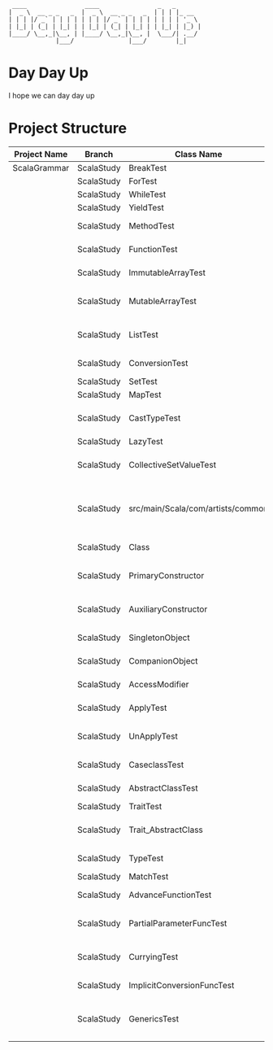 
```
 ____                ____                _   _       
|  _ \  __ _ _   _  |  _ \  __ _ _   _  | | | |_ __  
| | | |/ _` | | | | | | | |/ _` | | | | | | | | '_ \ 
| |_| | (_| | |_| | | |_| | (_| | |_| | | |_| | |_) |
|____/ \__,_|\__, | |____/ \__,_|\__, |  \___/| .__/ 
             |___/               |___/        |_|   

```
# Day Day Up
I hope we can day day up

# Project Structure
|Project Name| Branch | Class Name | Description|
|------------|--------|------------|------------|
|ScalaGrammar|ScalaStudy| BreakTest|How to use break|
||ScalaStudy| ForTest|How to use for|
||ScalaStudy| WhileTest|How to use while|
||ScalaStudy| YieldTest|How to use yield|
||ScalaStudy| MethodTest|How to use method|
||ScalaStudy| FunctionTest|How to use function|
||ScalaStudy| ImmutableArrayTest|How to use immutable array|
||ScalaStudy| MutableArrayTest|How to use mutable array buffer|
||ScalaStudy| ListTest|How to use immutable/mutable list|
||ScalaStudy| ConversionTest|How to convert type A to type B|
||ScalaStudy| SetTest|How to use set|
||ScalaStudy| MapTest|How to use map|
||ScalaStudy| CastTypeTest|How to cast type(e.g byte -> int)|
||ScalaStudy| LazyTest|How to use lazy| 
||ScalaStudy| CollectiveSetValueTest|How to set value to various variable by collection|
||ScalaStudy| src/main/Scala/com/artists/common|How to use these common methods(e.g. foreach, map. faltten)| 
||ScalaStudy| Class|How to define a class| 
||ScalaStudy| PrimaryConstructor|How to define a primary constructor| 
||ScalaStudy| AuxiliaryConstructor|How to define a auxiliary constructor|
||ScalaStudy| SingletonObject|How to declare singleton object|
||ScalaStudy| CompanionObject|How to declare companion object|
||ScalaStudy| AccessModifier|How to use access modifier|
||ScalaStudy| ApplyTest|How to use apply() in class and object|
||ScalaStudy| UnApplyTest|How to use unapply() in class and object|
||ScalaStudy| CaseclassTest|How to use case class|
||ScalaStudy| AbstractClassTest|How to use abstract class|
||ScalaStudy| TraitTest|How to use trait|
||ScalaStudy| Trait_AbstractClass|When to use abstract class and when to use trait|
||ScalaStudy| TypeTest|When to use keyword type|
||ScalaStudy| MatchTest|How to use match|
||ScalaStudy| AdvanceFunctionTest|How to use high-order function|
||ScalaStudy| PartialParameterFuncTest|How to use partial parameters function|
||ScalaStudy| CurryingTest|How to use currying & implicit keyword|
||ScalaStudy| ImplicitConversionFuncTest|How to use implicit fucntion|
||ScalaStudy| GenericsTest|How to use generic, contrarian, covariance|